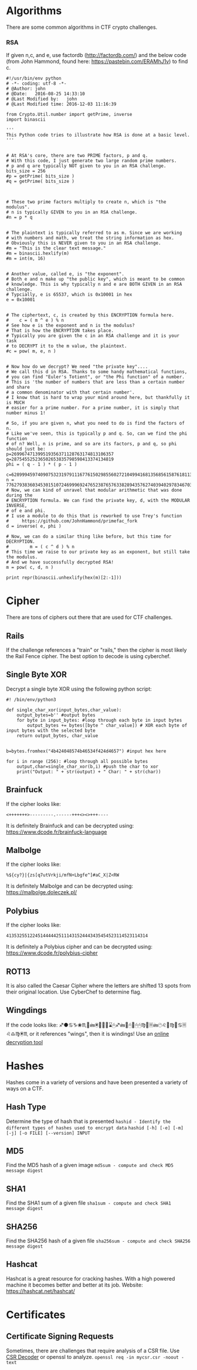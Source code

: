 # Algorithms 
There are some common algorithms in CTF crypto challenges. 

### RSA 
If given n,c, and e, use factordb (http://factordb.com/) and the below code (from John Hammond, found here: https://pastebin.com/ERAMhJ1v) to find c. 
```
#!/usr/bin/env python
# -*- coding: utf-8 -*-
# @Author: john
# @Date:   2016-08-25 14:33:10
# @Last Modified by:   john
# @Last Modified time: 2016-12-03 11:16:39
 
from Crypto.Util.number import getPrime, inverse
import binascii
 
'''
This Python code tries to illustrate how RSA is done at a basic level.
'''
 
 
# At RSA's core, there are two PRIME factors, p and q.
# With this code, I just generate two large random prime numbers.
# p and q are typically NOT given to you in an RSA challenge.
bits_size = 256
#p = getPrime( bits_size )
#q = getPrime( bits_size )

 
 
# These two prime factors multiply to create n, which is "the modulus".
# n is typically GIVEN to you in an RSA challenge.
#n = p * q
 
 
# The plaintext is typically referred to as m. Since we are working
# with numbers and math, we treat the string information as hex.
# Obviously this is NEVER given to you in an RSA challenge.
#m = "This is the clear text message."
#m = binascii.hexlify(m)
#m = int(m, 16)
 
 
# Another value, called e, is "the exponent".
# Both e and n make up "the public key", which is meant to be common
# knowledge. This is why typically n and e are BOTH GIVEN in an RSA challenge.
# Typcially, e is 65537, which is 0x10001 in hex
e = 0x10001
 
 
# The ciphertext, c, is created by this ENCRYPTION formula here.
#    c = ( m ^ e ) % n
# See how e is the exponent and n is the modulus?
# That is how the ENCRYPTION takes place.
# Typically you are given the c in an RSA challenge and it is your task
# to DECRYPT it to the m value, the plaintext.
#c = pow( m, e, n )
 
 
# Now how do we decrypt? We need "the private key"....
# We call this d in RSA. Thanks to some handy mathematical functions,
# you can find "Euler's Totient", or "the Phi function" of a number.
# This is 'the number of numbers that are less than a certain number and share
# a common denominator with that certain number'.
# I know that is hard to wrap your mind around here, but thankfully it is MUCH
# easier for a prime number. For a prime number, it is simply that number minus 1!
 
# So, if you are given n, what you need to do is find the factors of n.
# Like we've seen, this is typically p and q. So, can we find the phi function
# of n? Well, n is prime, and so are its factors, p and q, so phi should just be:
p=269967471399519356371128763174813106357
q=287545525236502653835798598413374134819
phi = ( q - 1 ) * ( p - 1 )
 
c=62899945974090753231979111677615029855602721049941681356856158761811378918268
n = 77627938360345301510724699969247652387657633828943576274039402978346703944383
# Now, we can kind of unravel that modular arithmetic that was done during the
# ENCRYPTION formula. We can find the private key, d, with the MODULAR INVERSE,
# of e and phi.  
# I use a module to do this that is reworked to use Trey's function
#     https://github.com/JohnHammond/primefac_fork
d = inverse( e, phi )
 
# Now, we can do a similar thing like before, but this time for DECRYPTION.
#        m = ( c ^ d ) % n
# This time we raise to our private key as an exponent, but still take the modulus.
# And we have successfully decrypted RSA!
m = pow( c, d, n )

print repr(binascii.unhexlify(hex(m)[2:-1]))
```

# Cipher
There are tons of ciphers out there that are used for CTF challenges. 

## Rails
If the challenge references a "train" or "rails," then the cipher is most likely the Rail Fence cipher. The best option to decode is using cyberchef. 

## Single Byte XOR 
Decrypt a single byte XOR using the following python script: 
```
#! /bin/env/python3

def single_char_xor(input_bytes,char_value):
	output_bytes=b'' #output bytes 
	for byte in input_bytes: #loop through each byte in input bytes
		output_bytes += bytes([byte ^ char_value]) # XOR each byte of input bytes with the selected byte
	return output_bytes, char_value
	

b=bytes.fromhex("4b424048574b46534f424d4657") #input hex here

for i in range (256): #loop through all possible bytes 
	output,char=single_char_xor(b,i) #push the char to xor 
	print("Output: " + str(output) + " Char: " + str(char))
```

## Brainfuck
If the cipher looks like: 
```
<+++++++>---------.------+++<><>+++----
```
It is definitely Brainfuck and can be decrypted using: https://www.dcode.fr/brainfuck-language

## Malbolge
If the cipher looks like: 
```
%${cy?}|{zs[q7utVrkji/mfN+Lbgfe^]#aC_X|Z<RW
```
It is definitely Malbolge and can be decrypted using: https://malbolge.doleczek.pl/

## Polybius 
If the cipher looks like: 
```
413532551224514444425111431524443435454523114523114314
```
It is definitely a Polybius cipher and can be decrypted using: https://www.dcode.fr/polybius-cipher

## ROT13
It is also called the Caesar Cipher where the letters are shifted 13 spots from their original location. Use CyberChef to determine flag. 

## Wingdings
If the code looks like:  ♐●♋♑❀♏📁🖮🖲📂♍♏⌛🖰♐🖮📂🖰📂🖰🖰♍📁🗏🖮🖰♌📂♍📁♋🗏♌♎♍🖲♏ or it references "wings", then it is windings! Use an [online decryption tool](https://www.dcode.fr/wingdings-font )
# Hashes 
Hashes come in a variety of versions and have been presented a variety of ways on a CTF. 

## Hash Type 
Determine the type of hash that is presented 
```hashid - Identify the different types of hashes used to encrypt data```
```hashid [-h] [-e] [-m] [-j] [-o FILE] [--version] INPUT```

## MD5 
Find the MD5 hash of a given image 
```md5sum - compute and check MD5 message digest```

## SHA1
Find the SHA1 sum of a given file 
```sha1sum - compute and check SHA1 message digest```

## SHA256
Find the SHA256 hash of a given file 
```sha256sum - compute and check SHA256 message digest```

## Hashcat
Hashcat is a great resource for cracking hashes. With a high powered machine it becomes better and better at its job. Website: https://hashcat.net/hashcat/

# Certificates 

## Certificate Signing Requests
Sometimes, there are challenges that require analysis of a CSR file. Use [CSR Decoder](https://www.sslshopper.com/csr-decoder.html) or openssl to analyze. 
```openssl req -in mycsr.csr -noout -text```